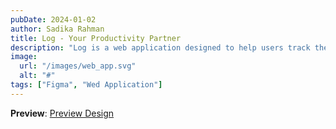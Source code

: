 ```yaml
---
pubDate: 2024-01-02
author: Sadika Rahman
title: Log - Your Productivity Partner
description: "Log is a web application designed to help users track their daily productivity and progress. Whether you're managing tasks, setting goals, or reflecting on achievements, Log is your go-to tool for staying on top of your day."
image:
  url: "/images/web_app.svg"
  alt: "#"
tags: ["Figma", "Wed Application"]
---
```


**Preview**: [Preview Design](/images/web_app.svg)

